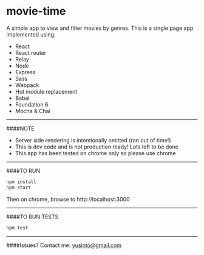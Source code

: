 # movie-time
A simple app to view and filter movies by genres.
This is a single page app implemented using:

 * React
 * React router
 * Relay
 * Node
 * Express
 * Sass
 * Webpack
 * Hot module replacement
 * Babel
 * Foundation 6
 * Mocha & Chai

 - - - -

####NOTE
 * Server side rendering is intentionally omitted (ran out of time!)
 * This is dev code and is not production ready! Lots left to be done
 * This app has been tested on chrome only so please use chrome
 
 - - - -

####TO RUN
```javascript
npm install
npm start
```

Then on chrome, browse to http://localhost:3000
- - - -
####TO RUN TESTS
```javascript
npm test
```
----
####Issues?
Contact me: yusinto@gmail.com
